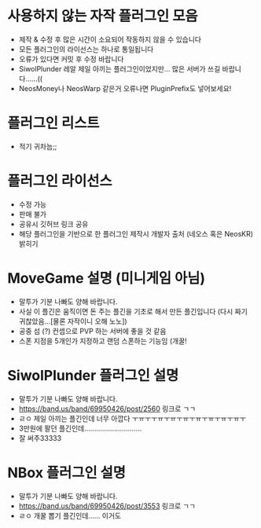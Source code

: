 # 사용하지 않는 자작 플러그인 모음

- 제작 & 수정 후 많은 시간이 소요되어 작동하지 않을 수 있습니다
- 모든 플러그인의 라이선스는 하나로 통일됩니다
- 오류가 있다면 커밋 후 수정 바랍니다
- SiwolPlunder 레알 제일 아끼는 플러그인이었지만... 많은 서버가 쓰길 바랍니다......((
- NeosMoney나 NeosWarp 같은거 오류나면 PluginPrefix도 넣어보세요!

# 플러그인 리스트
- 적기 귀차늠;;

# 플러그인 라이선스
- 수정 가능
- 판매 불가
- 공유시 깃허브 링크 공유
- 해당 플러그인을 기반으로 한 플러그인 제작시 개발자 출처 (네오스 혹은 NeosKR) 밝히기

# MoveGame 설명 (미니게임 아님)
- 말투가 기분 나빠도 양해 바랍니다.
- 사실 이 플긴은 움직이면 돈 주는 플긴을 기초로 해서 만든 플긴입니다 (다시 짜기 귀찮았음...[물론 자작이니 오해 노노])
- 공중 섬 (?) 컨셉으로 PVP 하는 서버에 좋을 것 같음
- 스폰 지점을 5개인가 지정하고 랜덤 스폰하는 기능임 (개꿀!

# SiwolPlunder 플러그인 설명
- 말투가 기분 나빠도 양해 바랍니다.
- https://band.us/band/69950426/post/2560 링크로 ㄱㄱ
- ㄹㅇ 제일 아끼는 플긴인데 너무 아깝다 ㅜㅠㅜㅜㅠㅜㅠㅜㅠㅜㅠㅜㅠㅜㅠㅜㅠㅜ
- 3만원에 팔던 플긴인데.............................
- 잘 써주33333

# NBox 플러그인 설명
- 말투가 기분 나빠도 양해 바랍니다.
- https://band.us/band/69950426/post/3553 링크로 ㄱㄱ
- ㄹㅇ 개꿀 뽑기 플긴인데...... 이거도 
